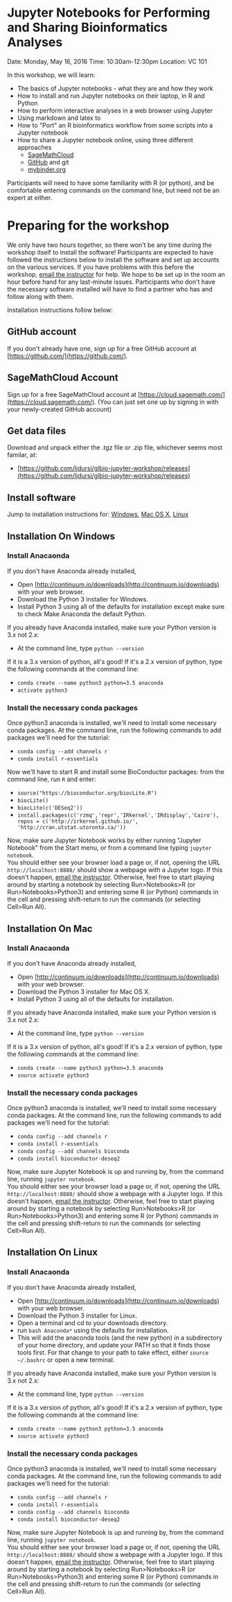 # Jupyter Notebooks for Performing and Sharing Bioinformatics Analyses

Date: Monday, May 16, 2016
Time:  10:30am-12:30pm
Location:  VC 101

In this workshop, we will learn:
  * The basics of Jupyter notebooks - what they are and how they work
  * How to install and run Jupyter notebooks on their laptop, in R and Python
  * How to perform interactive analyses in a web browser using Jupyter
  * Using markdown and latex to 
  * How to "Port" an R bioinformatics workflow from some scripts into a Jupyter notebook
  * How to share a Jupyter notebook online, using three different approaches
      * [SageMathCloud](https://cloud.sagemath.com)
      * [GitHub](https://www.github/com) and git
      * [mybinder.org](http://mybinder.org)

Participants will need to have some familiarity with R (or python), and be comfortable entering commands on
the command line, but need not be an expert at either.

# Preparing for the workshop

We only have two hours together, so there won't be any time during the workshop itself to install the software!
Participants are expected to have followed the instructions below to install the software and set up accounts
on the various services.  If you have problems with this before the workshop, [email the instructor](mailto:jonathan@dursi.ca)
for help.  We hope to be set up in the room an hour before hand for any last-minute issues.  Participants who
don't have the necessary software installed will have to find a partner who has and follow along with them.

Installation instructions follow below:

## GitHub account

If you don't already have one, sign up for a free GitHub account at [https://github.com/](https://github.com/).

## SageMathCloud Account

Sign up for a free SageMathCloud account at [https://cloud.sagemath.com/](https://cloud.sagemath.com/).
(You can just set one up by signing in with your newly-created GitHub account)

## Get data files

Download and unpack either the .tgz file or .zip file, whichever seems most familar, at:

* [https://github.com/ljdursi/glbio-jupyter-workshop/releases](https://github.com/ljdursi/glbio-jupyter-workshop/releases)

## Install software

Jump to installation instructions for: [Windows](#installation-on-windows), [Mac OS X](#installation-on-mac), [Linux](#installation-on-linux)


## Installation On Windows

### Install Anacaonda
If you don't have Anaconda already installed, 

* Open [http://continuum.io/downloads](http://continuum.io/downloads) with your web browser.
* Download the Python 3 installer for Windows.
* Install Python 3 using all of the defaults for installation except make sure to check Make Anaconda the default Python.

If you already have Anaconda installed, make sure your Python version is 3.x not 2.x:
* At the command line, type `python --version`

If it is a 3.x version of python, all's good!  If it's a 2.x version of python, 
type the following commands at the command line:

* `conda create --name python3 python=3.5 anaconda`
* `activate python3`

### Install the necessary conda packages

Once python3 anaconda is installed, we'll need to install some necessary conda packages.
At the command line, run the following commands to add packages we'll need for the tutorial:

* `conda config --add channels r`
* `conda install r-essentials`

Now we'll have to start R and install some BioConductor packages:  from the command line, run `R` and enter:

* `source("https://bioconductor.org/biocLite.R")`
* `biocLite()`
* `biocLite(c('DESeq2'))`
* `install.packages(c('rzmq','repr','IRkernel','IRdisplay','Cairo'), repos = c('http://irkernel.github.io/', 'http://cran.utstat.utoronto.ca/'))`

Now, make sure Jupyter Notebook works by either running "Jupyter Notebook" from the Start menu, or from a command line typing `jupyter notebook`.  
You should either see your browser load a page or, if not, opening the URL `http://localhost:8888/` should show
a webpage with a Jupyter logo.  If this doesn't happen, [email the instructor](mailto:jonathan@dursi.ca).
Otherwise, feel free to start playing around by starting a notebook by selecting Run>Notebooks>R (or Run>Notebooks>Python3)
and entering some R (or Python) commands in the cell and pressing shift-return to run
the commands (or selecting Cell>Run All).


## Installation On Mac

### Install Anacaonda
If you don't have Anaconda already installed, 

* Open [http://continuum.io/downloads](http://continuum.io/downloads) with your web browser.
* Download the Python 3 installer for Mac OS X.
* Install Python 3 using all of the defaults for installation.

If you already have Anaconda installed, make sure your Python version is 3.x not 2.x:
* At the command line, type `python --version`

If it is a 3.x version of python, all's good!  If it's a 2.x version of python, 
type the following commands at the command line:

* `conda create --name python3 python=3.5 anaconda`
* `source activate python3`

### Install the necessary conda packages

Once python3 anaconda is installed, we'll need to install some necessary conda packages.
At the command line, run the following commands to add packages we'll need for the tutorial:

* `conda config --add channels r`
* `conda install r-essentials`
* `conda config --add channels bioconda`
* `conda install bioconductor-deseq2`

Now, make sure Jupyter Notebook is up and running by, from the command line, running `jupyter notebook`.  
You should either see your browser load a page or, if not, opening the URL `http://localhost:8888/` should show
a webpage with a Jupyter logo.  If this doesn't happen, [email the instructor](mailto:jonathan@dursi.ca).
Otherwise, feel free to start playing around by starting a notebook by selecting Run>Notebooks>R (or Run>Notebooks>Python3)
and entering some R (or Python) commands in the cell and pressing shift-return to run
the commands (or selecting Cell>Run All).

## Installation On Linux

### Install Anacaonda
If you don't have Anaconda already installed, 

* Open [http://continuum.io/downloads](http://continuum.io/downloads) with your web browser.
* Download the Python 3 installer for Linux.
* Open a terminal and cd to your downloads directory.
* run `bash Anaconda*` using the defaults for installation.
* This will add the anaconda tools (and the new python) in a subdirectory of your home directory, and update your PATH so that it finds those tools first.  For that change to your path to take effect, either `source ~/.bashrc` or open a new terminal.

If you already have Anaconda installed, make sure your Python version is 3.x not 2.x:
* At the command line, type `python --version`

If it is a 3.x version of python, all's good!  If it's a 2.x version of python, 
type the following commands at the command line:

* `conda create --name python3 python=3.5 anaconda`
* `source activate python3`

### Install the necessary conda packages

Once python3 anaconda is installed, we'll need to install some necessary conda packages.
At the command line, run the following commands to add packages we'll need for the tutorial:

* `conda config --add channels r`
* `conda install r-essentials`
* `conda config --add channels bioconda`
* `conda install bioconductor-deseq2`

Now, make sure Jupyter Notebook is up and running by, from the command line, running `jupyter notebook`.  
You should either see your browser load a page or, if not, opening the URL `http://localhost:8888/` should show
a webpage with a Jupyter logo.  If this doesn't happen, [email the instructor](mailto:jonathan@dursi.ca).
Otherwise, feel free to start playing around by starting a notebook by selecting Run>Notebooks>R (or Run>Notebooks>Python3)
and entering some R (or Python) commands in the cell and pressing shift-return to run
the commands (or selecting Cell>Run All).
